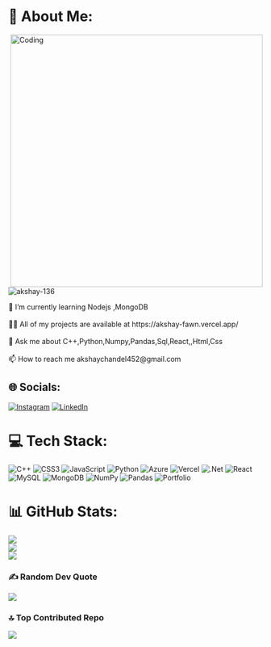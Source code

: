 # 💫 About Me:
<img align="right" alt="Coding" width="500" src="https://media1.giphy.com/media/qgQUggAC3Pfv687qPC/giphy.gif?cid=ecf05e4799u0c9usk8pl8006hw38mrg4o97508d3866vqpbh&ep=v1_gifs_search&rid=giphy.gif&ct=g">
<p align="left"> <img src="https://komarev.com/ghpvc/?username=akshay-136&label=Profile%20views&color=0e75b6&style=flat" alt="akshay-136" /> </p>
🌱 I’m currently learning Nodejs ,MongoDB<br><br>👨‍💻 All of my projects are available at https://akshay-fawn.vercel.app/<br><br>💬 Ask me about C++,Python,Numpy,Pandas,Sql,React,,Html,Css<br><br>📫 How to reach me akshaychandel452@gmail.com
 
 
## 🌐 Socials:
[![Instagram](https://img.shields.io/badge/Instagram-%23E4405F.svg?logo=Instagram&logoColor=white)](https://instagram.com/akshay._.001) [![LinkedIn](https://img.shields.io/badge/LinkedIn-%230077B5.svg?logo=linkedin&logoColor=white)](https://linkedin.com/in/akshay-chandel-318832265) 

# 💻 Tech Stack:
![C++](https://img.shields.io/badge/c++-%2300599C.svg?style=plastic&logo=c%2B%2B&logoColor=white) ![CSS3](https://img.shields.io/badge/css3-%231572B6.svg?style=plastic&logo=css3&logoColor=white) ![JavaScript](https://img.shields.io/badge/javascript-%23323330.svg?style=plastic&logo=javascript&logoColor=%23F7DF1E) ![Python](https://img.shields.io/badge/python-3670A0?style=plastic&logo=python&logoColor=ffdd54) ![Azure](https://img.shields.io/badge/azure-%230072C6.svg?style=plastic&logo=azure-devops&logoColor=white) ![Vercel](https://img.shields.io/badge/vercel-%23000000.svg?style=plastic&logo=vercel&logoColor=white) ![.Net](https://img.shields.io/badge/.NET-5C2D91?style=plastic&logo=.net&logoColor=white) ![React](https://img.shields.io/badge/react-%2320232a.svg?style=plastic&logo=react&logoColor=%2361DAFB) ![MySQL](https://img.shields.io/badge/mysql-%2300f.svg?style=plastic&logo=mysql&logoColor=white) ![MongoDB](https://img.shields.io/badge/MongoDB-%234ea94b.svg?style=plastic&logo=mongodb&logoColor=white) ![NumPy](https://img.shields.io/badge/numpy-%23013243.svg?style=plastic&logo=numpy&logoColor=white) ![Pandas](https://img.shields.io/badge/pandas-%23150458.svg?style=plastic&logo=pandas&logoColor=white) ![Portfolio](https://img.shields.io/badge/Portfolio-%23000000.svg?style=plastic&logo=firefox&logoColor=#FF7139)
# 📊 GitHub Stats:
![](https://github-readme-stats.vercel.app/api?username=Akshay-136&theme=merko&hide_border=false&include_all_commits=false&count_private=true)<br/>
![](https://github-readme-streak-stats.herokuapp.com/?user=Akshay-136&theme=merko&hide_border=false)<br/>
![](https://github-readme-stats.vercel.app/api/top-langs/?username=Akshay-136&theme=merko&hide_border=false&include_all_commits=false&count_private=true&layout=compact)

### ✍️ Random Dev Quote
![](https://quotes-github-readme.vercel.app/api?type=horizontal&theme=merko)

### 🔝 Top Contributed Repo
![](https://github-contributor-stats.vercel.app/api?username=Akshay-136&limit=5&theme=dark&combine_all_yearly_contributions=true)

<!-- Proudly created with GPRM ( https://gprm.itsvg.in ) -->
